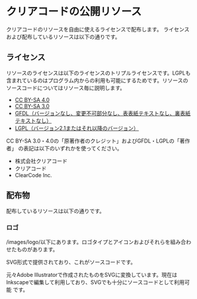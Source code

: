# クリアコードの公開リソース

クリアコードのリソースを自由に使えるライセンスで配布します。
ライセンスおよび配布しているリソースは以下の通りです。

## ライセンス

リソースのライセンスは以下のライセンスのトリプルライセンスです。LGPLも
含まれているのはプログラム内からの利用も可能にするためです。リソースの
ソースコードについてはリソース毎に説明します。

* [CC BY-SA 4.0](https://creativecommons.org/licenses/by-sa/4.0/)
* [CC BY-SA 3.0](http://creativecommons.org/licenses/by-sa/3.0/)
* [GFDL（バージョンなし、変更不可部分なし、表表紙テキストなし、裏表紙テキストなし）](http://www.gnu.org/copyleft/fdl.html)
* [LGPL（バージョン2.1またはそれ以降のバージョン）](http://www.gnu.org/licenses/lgpl-2.1.html)

CC BY-SA 3.0・4.0の「原著作者のクレジット」およびGFDL・LGPLの「著作者」
の表記は以下のいずれかを使ってください。

* 株式会社クリアコード
* クリアコード
* ClearCode Inc.

## 配布物

配布しているリソースは以下の通りです。

### ロゴ

/images/logo/以下にあります。ロゴタイプとアイコンおよびそれらを組み合わ
せたものがあります。

SVG形式で提供されており、これがソースコードです。

元々Adobe Illustratorで作成されたものをSVGに変換しています。現在は
Inkscapeで編集して利用しており、SVGでも十分にソースコードとして利用可能
です。
